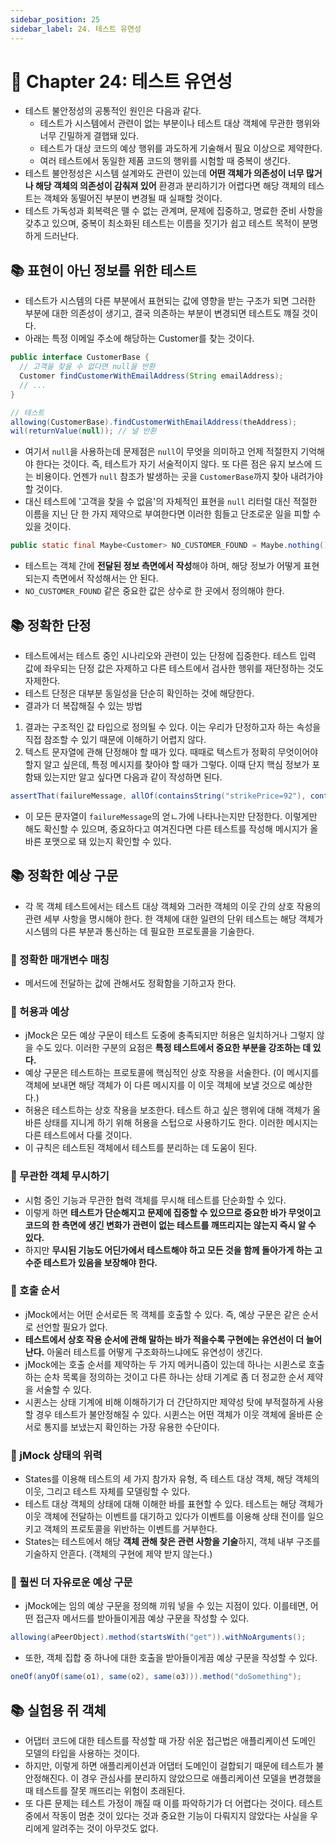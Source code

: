 ```yaml
---
sidebar_position: 25
sidebar_label: 24. 테스트 유연성
---
```


# 🌈 Chapter 24: 테스트 유연성
- 테스트 불안정성의 공통적인 원인은 다음과 같다.
  - 테스트가 시스템에서 관련이 없는 부분이나 테스트 대상 객체에 무관한 행위와 너무 긴밀하게 결햅돼 있다.
  - 테스트가 대상 코드의 예상 행위를 과도하게 기술해서 필요 이상으로 제약한다.
  - 여러 테스트에서 동일한 제품 코드의 행위를 시험할 때 중복이 생긴다.
- 테스트 불안정성은 시스템 설계와도 관련이 있는데 **어떤 객체가 의존성이 너무 많거나 해당 객체의 의존성이 감춰져 있어** 환경과 분리하기가 어렵다면 해당 객체의 테스트는 객체와 동떨어진 부분이 변경될 때 실패할 것이다.
- 테스트 가독성과 회복력은 뗄 수 없는 관계며, 문제에 집중하고, 명료한 준비 사항을 갖추고 있으며, 중복이 최소화된 테스트는 이름을 짓기가 쉽고 테스트 목적이 분명하게 드러난다.

## 📚 표현이 아닌 정보를 위한 테스트
- 테스트가 시스템의 다른 부분에서 표현되는 값에 영향을 받는 구조가 되면 그러한 부분에 대한 의존성이 생기고, 결국 의존하는 부분이 변경되면 테스트도 꺠질 것이다.
- 아래는 특정 이메일 주소에 해당하는 Customer를 찾는 것이다.

```java
public interface CustomerBase {
  // 고객을 찾을 수 없다면 null을 반환
  Customer findCustomerWithEmailAddress(String emailAddress);
  // ...
}

// 테스트
allowing(CustomerBase).findCustomerWithEmailAddress(theAddress);
wil(returnValue(null)); // 널 반환
```

- 여기서 `null`을 사용하는데 문제점은 `null`이 무엇을 의미하고 언제 적절한지 기억해야 한다는 것이다. 즉, 테스트가 자기 서술적이지 않다. 또 다른 점은 유지 보스에 드는 비용이다. 언젠가 `null` 참조가 발생하는 곳을 `CustomerBase`까지 찾아 내려가야 할 것이다.
- 대신 테스트에 '고객을 찾을 수 없음'의 자체적인 표현을 `null` 리터럴 대신 적절한 이름을 지닌 단 한 가지 제약으로 부여한다면 이러한 힘들고 단조로운 일을 피할 수 있을 것이다.

```java
public static final Maybe<Customer> NO_CUSTOMER_FOUND = Maybe.nothing();
```

- 테스트는 객체 간에 **전달된 정보 측면에서 작성**해야 하며, 해당 정보가 어떻게 표현되는지 측면에서 작성해서는 안 된다.
- `NO_CUSTOMER_FOUND` 같은 중요한 값은 상수로 한 곳에서 정의해야 한다.

## 📚 정확한 단정
- 테스트에서는 테스트 중인 시나리오와 관련이 있는 단정에 집중한다. 테스트 입력 값에 좌우되는 단정 값은 자제하고 다른 테스트에서 검사한 행위를 재단정하는 것도 자제한다.
- 테스트 단정은 대부분 동일성을 단순히 확인하는 것에 해당한다.
- 결과가 더 복잡해질 수 있는 방법
1. 결과는 구조적인 값 타입으로 정의될 수 있다. 이는 우리가 단정하고자 하는 속성을 직접 참조할 수 있기 때문에 이해하기 어렵지 않다.
2. 텍스트 문자열에 관해 단정해야 할 때가 있다. 때때로 텍스트가 정확히 무엇이어야 할지 알고 싶은데, 특정 메시지를 찾아야 할 때가 그렇다. 이때 단지 핵심 정보가 포함돼 있는지만 알고 싶다면 다음과 같이 작성하면 된다.

```java
assertThat(failureMessage, allOf(containsString("strikePrice=92"), containsString("id=FGD.430")));
```

- 이 모든 문자열이 `failureMessage`의 얻ㄴ가에 나타나는지만 단정한다. 이렇게만 해도 확신할 수 있으며, 중요하다고 여겨진다면 다른 테스트를 작성해 메시지가 올바른 포맷으로 돼 있는지 확인할 수 있다.

## 📚 정확한 예상 구문
- 각 목 객체 테스트에서는 테스트 대상 객체와 그러한 객체의 이웃 간의 상호 작용의 관련 세부 사항을 명시해야 한다. 한 객체에 대한 일련의 단위 테스트는 해당 객체가 시스템의 다른 부분과 통신하는 데 필요한 프로토콜을 기술한다.

### 🎈 정확한 매개변수 매칭
- 메서드에 전달하는 값에 관해서도 정확함을 기하고자 한다.

### 🎈 허용과 예상
- jMock은 모든 예상 구문이 테스트 도중에 충족되지만 허용은 일치하거나 그렇지 않을 수도 있다. 이러한 구분의 요점은 **특정 테스트에서 중요한 부분을 강조하는 데 있다.**
- 예상 구문은 테스트하는 프로토콜에 핵심적인 상호 작용을 서술한다. (이 메시지를 객체에 보내면 해당 객체가 이 다른 메시지를 이 이웃 객체에 보낼 것으로 예상한다.)
- 허용은 테스트하는 상호 작용을 보조한다. 테스트 하고 싶은 행위에 대해 객체가 올바른 상태를 지니게 하기 위해 허용을 스텁으로 사용하기도 한다. 이러한 메시지는 다른 테스트에서 다룰 것이다.
- 이 규칙은 테스트된 객체에서 테스트를 분리하는 데 도움이 된다.

### 🎈 무관한 객체 무시하기
- 시험 중인 기능과 무관한 협력 객체를 무시해 테스트를 단순화할 수 있다.
- 이렇게 하면 **테스트가 단순해지고 문제에 집중할 수 있으므로 중요한 바가 무엇이고 코드의 한 측면에 생긴 변화가 관련이 없는 테스트를 깨뜨리지는 않는지 즉시 알 수 있다.**
- 하지만 **무시된 기능도 어딘가에서 테스트해야 하고 모든 것을 함께 돌아가게 하는 고수준 테스트가 있음을 보장해야 한다.**

### 🎈 호출 순서
- jMock에서는 어떤 순서로든 목 객체를 호출할 수 있다. 즉, 예상 구문은 같은 순서로 선언할 필요가 없다.
- **테스트에서 상호 작용 순서에 관해 말하는 바가 적을수록 구현에는 유연선이 더 늘어난다.** 아울러 테스트를 어떻게 구조화하느냐에도 유연성이 생긴다.
- jMock에는 호출 순서를 제약하는 두 가지 메커니즘이 있는데 하나는 시퀸스로 호출하는 순차 목록을 정의하는 것이고 다른 하나는 상태 기계로 좀 더 정교한 순서 제약을 서술할 수 있다.
- 시퀸스는 상태 기계에 비해 이해하기가 더 간단하지만 제약성 탓에 부적절하게 사용할 경우 테스트가 불안정해질 수 있다. 시퀸스는 어떤 객체가 이웃 객체에 올바른 순서로 통지를 보냈는지 확인하는 가장 유용한 수단이다.

### 🎈 jMock 상태의 위력
- States를 이용해 테스트의 세 가지 참가자 유형, 즉 테스트 대상 객체, 해당 객체의 이웃, 그리고 테스트 자체를 모델링할 수 있다.
- 테스트 대상 객체의 상태에 대해 이해한 바를 표현할 수 있다. 테스트는 해당 객체가 이웃 객체에 전달하는 이벤트를 대기하고 있다가 이벤트를 이용해 상태 전이를 일으키고 객체의 프로토콜을 위반하는 이벤트를 거부한다.
- States는 테스트에서 해당 **객체 관해 찾은 관련 사항을 기술**하지, 객체 내부 구조를 기술하지 안흔다. (객체의 구현에 제약 받지 않는다.)

### 🎈 훨씬 더 자유로운 예상 구문
- jMock에는 임의 예상 구문을 정의해 끼워 넣을 수 있는 지점이 있다. 이를테면, 어떤 접근자 메서드를 받아들이게끔 예상 구문을 작성할 수 있다.

```java
allowing(aPeerObject).method(startsWith("get")).withNoArguments();
```

- 또한, 객체 집합 중 하나에 대한 호출을 받아들이게끔 예상 구문을 작성할 수 있다.

```java
oneOf(anyOf(same(o1), same(o2), same(o3))).method("doSomething");
```

## 📚 실험용 쥐 객체
- 어댑터 코드에 대한 테스트를 작성할 때 가장 쉬운 접근법은 애플리케이션 도메인 모델의 타입을 사용하는 것이다.
- 하지만, 이렇게 하면 애플리케이션과 어댑터 도메인이 걸합되기 때문에 테스트가 불안정해진다. 이 경우 관심사를 분리하지 않았으므로 애플리케이션 모델을 변경했을 때 테스트를 잘못 깨뜨리는 위험이 초래된다.
- 또 다른 문제는 테스트 가정이 깨질 때 이를 파악하기가 더 어렵다는 것이다. 테스트 중에서 작동이 멈춘 것이 있다는 것과 중요한 기능이 다뤄지지 않았다는 사실을 우리에게 알려주는 것이 아무것도 없다.
